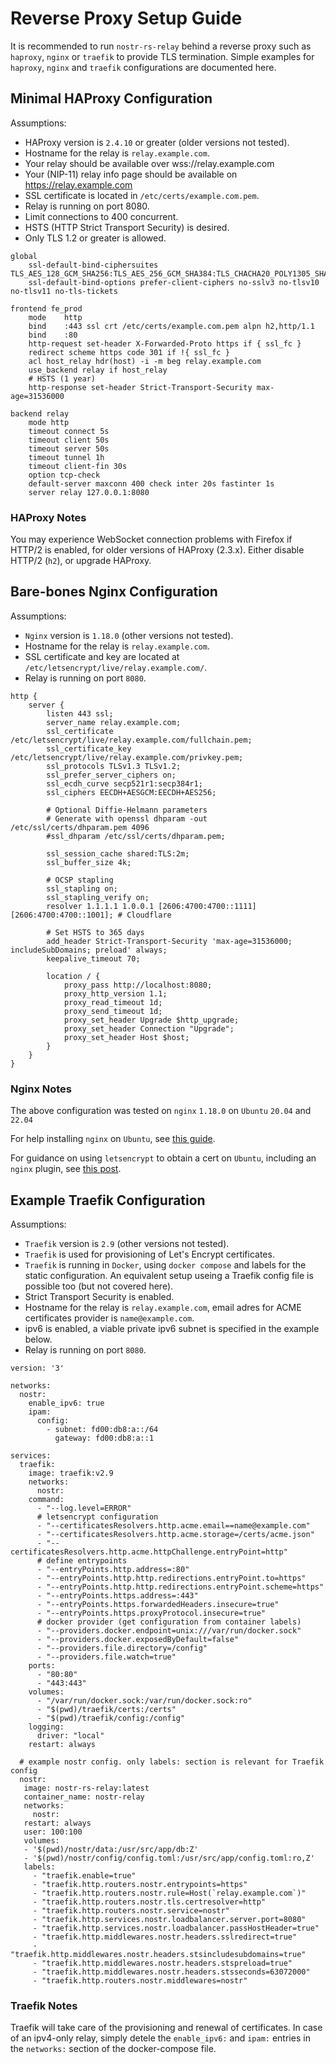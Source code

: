 # Reverse Proxy Setup Guide

It is recommended to run `nostr-rs-relay` behind a reverse proxy such
as `haproxy`, `nginx` or `traefik` to provide TLS termination.  Simple examples
for `haproxy`, `nginx` and `traefik` configurations are documented here.

## Minimal HAProxy Configuration

Assumptions:

* HAProxy version is `2.4.10` or greater (older versions not tested).
* Hostname for the relay is `relay.example.com`.
* Your relay should be available over wss://relay.example.com
* Your (NIP-11) relay info page should be available on https://relay.example.com
* SSL certificate is located in `/etc/certs/example.com.pem`.
* Relay is running on port 8080.
* Limit connections to 400 concurrent.
* HSTS (HTTP Strict Transport Security) is desired.
* Only TLS 1.2 or greater is allowed.

```
global
    ssl-default-bind-ciphersuites TLS_AES_128_GCM_SHA256:TLS_AES_256_GCM_SHA384:TLS_CHACHA20_POLY1305_SHA256
    ssl-default-bind-options prefer-client-ciphers no-sslv3 no-tlsv10 no-tlsv11 no-tls-tickets

frontend fe_prod
    mode    http
    bind    :443 ssl crt /etc/certs/example.com.pem alpn h2,http/1.1
    bind    :80
    http-request set-header X-Forwarded-Proto https if { ssl_fc }
    redirect scheme https code 301 if !{ ssl_fc }
    acl host_relay hdr(host) -i -m beg relay.example.com
    use_backend relay if host_relay
    # HSTS (1 year)
    http-response set-header Strict-Transport-Security max-age=31536000

backend relay
    mode http
    timeout connect 5s
    timeout client 50s
    timeout server 50s
    timeout tunnel 1h
    timeout client-fin 30s
    option tcp-check
    default-server maxconn 400 check inter 20s fastinter 1s
    server relay 127.0.0.1:8080
```

### HAProxy Notes

You may experience WebSocket connection problems with Firefox if
HTTP/2 is enabled, for older versions of HAProxy (2.3.x).  Either
disable HTTP/2 (`h2`), or upgrade HAProxy.

## Bare-bones Nginx Configuration

Assumptions:

* `Nginx` version is `1.18.0` (other versions not tested).
* Hostname for the relay is `relay.example.com`.
* SSL certificate and key are located at `/etc/letsencrypt/live/relay.example.com/`.
* Relay is running on port `8080`.

```
http {
    server {
        listen 443 ssl;
        server_name relay.example.com;
        ssl_certificate /etc/letsencrypt/live/relay.example.com/fullchain.pem;
        ssl_certificate_key /etc/letsencrypt/live/relay.example.com/privkey.pem;
        ssl_protocols TLSv1.3 TLSv1.2;
        ssl_prefer_server_ciphers on;
        ssl_ecdh_curve secp521r1:secp384r1;
        ssl_ciphers EECDH+AESGCM:EECDH+AES256;

        # Optional Diffie-Helmann parameters
        # Generate with openssl dhparam -out /etc/ssl/certs/dhparam.pem 4096
        #ssl_dhparam /etc/ssl/certs/dhparam.pem;

        ssl_session_cache shared:TLS:2m;
        ssl_buffer_size 4k;

        # OCSP stapling
        ssl_stapling on;
        ssl_stapling_verify on;
        resolver 1.1.1.1 1.0.0.1 [2606:4700:4700::1111] [2606:4700:4700::1001]; # Cloudflare

        # Set HSTS to 365 days
        add_header Strict-Transport-Security 'max-age=31536000; includeSubDomains; preload' always;
        keepalive_timeout 70;

        location / {
            proxy_pass http://localhost:8080;
            proxy_http_version 1.1;
            proxy_read_timeout 1d;
            proxy_send_timeout 1d;
            proxy_set_header Upgrade $http_upgrade;
            proxy_set_header Connection "Upgrade";
            proxy_set_header Host $host;
        }
    }
}
```

### Nginx Notes

The above configuration was tested on `nginx` `1.18.0` on `Ubuntu` `20.04` and `22.04`

For help installing `nginx` on `Ubuntu`, see [this guide](https://www.digitalocean.com/community/tutorials/how-to-install-nginx-on-ubuntu-20-04).

For guidance on using `letsencrypt` to obtain a cert on `Ubuntu`, including an `nginx` plugin, see [this post](https://www.digitalocean.com/community/tutorials/how-to-secure-nginx-with-let-s-encrypt-on-ubuntu-20-04).


## Example Traefik Configuration

Assumptions:

* `Traefik` version is `2.9` (other versions not tested).
* `Traefik` is used for provisioning of Let's Encrypt certificates.
* `Traefik` is running in `Docker`, using `docker compose` and labels for the static configuration. An equivalent setup useing a Traefik config file is possible too (but not covered here).
* Strict Transport Security is enabled.
* Hostname for the relay is `relay.example.com`, email adres for ACME certificates provider is `name@example.com`.
* ipv6 is enabled, a viable private ipv6 subnet is specified in the example below.
* Relay is running on port `8080`.

```
version: '3'

networks:
  nostr:
    enable_ipv6: true
    ipam:
      config:
        - subnet: fd00:db8:a::/64
          gateway: fd00:db8:a::1

services:
  traefik:
    image: traefik:v2.9
    networks:
      nostr:
    command:
      - "--log.level=ERROR"
      # letsencrypt configuration
      - "--certificatesResolvers.http.acme.email==name@example.com"
      - "--certificatesResolvers.http.acme.storage=/certs/acme.json"
      - "--certificatesResolvers.http.acme.httpChallenge.entryPoint=http"
      # define entrypoints
      - "--entryPoints.http.address=:80"
      - "--entryPoints.http.http.redirections.entryPoint.to=https"
      - "--entryPoints.http.http.redirections.entryPoint.scheme=https"
      - "--entryPoints.https.address=:443"
      - "--entryPoints.https.forwardedHeaders.insecure=true"
      - "--entryPoints.https.proxyProtocol.insecure=true"
      # docker provider (get configuration from container labels)
      - "--providers.docker.endpoint=unix:///var/run/docker.sock"
      - "--providers.docker.exposedByDefault=false"
      - "--providers.file.directory=/config"
      - "--providers.file.watch=true"
    ports:
      - "80:80"
      - "443:443"
    volumes:
      - "/var/run/docker.sock:/var/run/docker.sock:ro"
      - "$(pwd)/traefik/certs:/certs"
      - "$(pwd)/traefik/config:/config"
    logging:
      driver: "local"
    restart: always

  # example nostr config. only labels: section is relevant for Traefik config
  nostr:
   image: nostr-rs-relay:latest
   container_name: nostr-relay
   networks:
     nostr:
   restart: always
   user: 100:100
   volumes:
   - '$(pwd)/nostr/data:/usr/src/app/db:Z'
   - '$(pwd)/nostr/config/config.toml:/usr/src/app/config.toml:ro,Z'
   labels:
     - "traefik.enable=true"
     - "traefik.http.routers.nostr.entrypoints=https"
     - "traefik.http.routers.nostr.rule=Host(`relay.example.com`)"
     - "traefik.http.routers.nostr.tls.certresolver=http"
     - "traefik.http.routers.nostr.service=nostr"
     - "traefik.http.services.nostr.loadbalancer.server.port=8080"
     - "traefik.http.services.nostr.loadbalancer.passHostHeader=true"
     - "traefik.http.middlewares.nostr.headers.sslredirect=true"
     - "traefik.http.middlewares.nostr.headers.stsincludesubdomains=true"
     - "traefik.http.middlewares.nostr.headers.stspreload=true"
     - "traefik.http.middlewares.nostr.headers.stsseconds=63072000"
     - "traefik.http.routers.nostr.middlewares=nostr"
```

### Traefik Notes

Traefik will take care of the provisioning and renewal of certificates. In case of an ipv4-only relay, simply detele the `enable_ipv6:` and `ipam:` entries in the `networks:` section of the docker-compose file.
